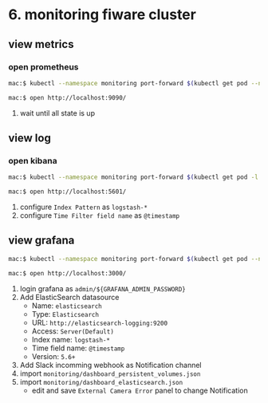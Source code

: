 # 6. monitoring fiware cluster

## view metrics

### open prometheus
```bash
mac:$ kubectl --namespace monitoring port-forward $(kubectl get pod --namespace monitoring -l prometheus=kube-prometheus -l app=prometheus -o template --template "{{(index .items 0).metadata.name}}") 9090:9090
```
```bash
mac:$ open http://localhost:9090/
```

1. wait until all state is up

## view log

### open kibana
```bash
mac:$ kubectl --namespace monitoring port-forward $(kubectl get pod -l k8s-app=kibana-logging --namespace monitoring -o template --template "{{(index .items 0).metadata.name}}") 5601:5601
```
```bash
mac:$ open http://localhost:5601/
```

1. configure `Index Pattern` as `logstash-*`
1. configure `Time Filter field name` as `@timestamp`

## view grafana
```bash
mac:$ kubectl --namespace monitoring port-forward $(kubectl get pod --namespace monitoring -l app=ogc-kube-prometheus-grafana -o template --template "{{(index .items 0).metadata.name}}") 3000:3000
```
```bash
mac:$ open http://localhost:3000/
```

1. login grafana as `admin/${GRAFANA_ADMIN_PASSWORD}`
1. Add ElasticSearch datasource
    * Name: `elasticsearch`
    * Type: `Elasticsearch`
    * URL: `http://elasticsearch-logging:9200`
    * Access: `Server(Default)`
    * Index name: `logstash-*`
    * Time field name: `@timestamp`
    * Version: `5.6+`
1. Add Slack incomming webhook as Notification channel
1. import `monitoring/dashboard_persistent_volumes.json`
1. import `monitoring/dashboard_elasticsearch.json`
    * edit and save `External Camera Error` panel to change Notification
